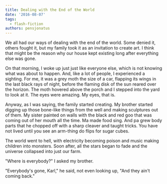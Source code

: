 ```yaml
---
title: Dealing with the End of the World
date: '2016-08-07'
tags:
  - flash-fiction
authors: pensjonatus
---
```


We all had our ways of dealing with the end of the world. Some denied it, others
fought it, but my family took it as an invitation to create art. I think that
might be the reason why our house kept existing long after everything else was
gone.

<!-- truncate -->

On that morning, I woke up just just like everyone else, which is not knowing
what was about to happen. And, like a lot of people, I experienced a sighting.
For me, it was a grey moth the size of a car, flapping its wings in the last
black rays of night, before the flaming disk of the sun reared over the horizon.
The moth hovered above the porch and I stepped into the yard to look at it. The
eyes were amazing. My eyes, that is.

Anyway, as I was saying, the family started creating. My brother started digging
up those bone-like things from the well and making sculptures out of them. My
sister painted on walls with the black and red goo that was coming out of her
mouth all the time. Ma made food sing. And pa grew body parts that he chopped
off with a sharp cleaver and taught tricks. You have not lived until you see an
arm-thing do flips for sugar cubes.

The world went to hell, with electricity becoming poison and music making
children into monsters. Soon after, all the stars began to fade and the universe
collapsed into just our farm.

"Where is everybody?" I asked my brother.

"Everybody's gone, Karl," he said, not even looking up, "And they ain't coming
back."
